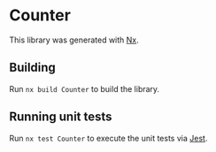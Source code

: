 # Counter

This library was generated with [Nx](https://nx.dev).

## Building

Run `nx build Counter` to build the library.

## Running unit tests

Run `nx test Counter` to execute the unit tests via [Jest](https://jestjs.io).
